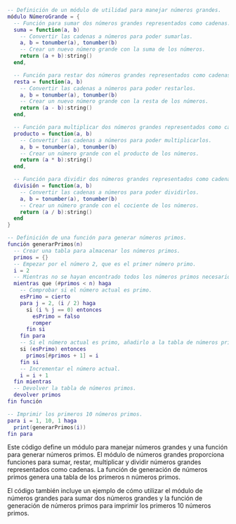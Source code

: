 ```lua
-- Definición de un módulo de utilidad para manejar números grandes.
módulo NúmeroGrande = {
  -- Función para sumar dos números grandes representados como cadenas.
  suma = function(a, b)
    -- Convertir las cadenas a números para poder sumarlas.
    a, b = tonumber(a), tonumber(b)
    -- Crear un nuevo número grande con la suma de los números.
    return (a + b):string()
  end,

  -- Función para restar dos números grandes representados como cadenas.
  resta = function(a, b)
    -- Convertir las cadenas a números para poder restarlos.
    a, b = tonumber(a), tonumber(b)
    -- Crear un nuevo número grande con la resta de los números.
    return (a - b):string()
  end,

  -- Función para multiplicar dos números grandes representados como cadenas.
  producto = function(a, b)
    -- Convertir las cadenas a números para poder multiplicarlos.
    a, b = tonumber(a), tonumber(b)
    -- Crear un número grande con el producto de los números.
    return (a * b):string()
  end,

  -- Función para dividir dos números grandes representados como cadenas.
  división = function(a, b)
    -- Convertir las cadenas a números para poder dividirlos.
    a, b = tonumber(a), tonumber(b)
    -- Crear un número grande con el cociente de los números.
    return (a / b):string()
  end
}

-- Definición de una función para generar números primos.
función generarPrimos(n)
  -- Crear una tabla para almacenar los números primos.
  primos = {}
  -- Empezar por el número 2, que es el primer número primo.
  i = 2
  -- Mientras no se hayan encontrado todos los números primos necesarios.
  mientras que (#primos < n) haga
    -- Comprobar si el número actual es primo.
    esPrimo = cierto
    para j = 2, (i / 2) haga
      si (i % j == 0) entonces
        esPrimo = falso
        romper
      fin si
    fin para
    -- Si el número actual es primo, añadirlo a la tabla de números primos.
    si (esPrimo) entonces
      primos[#primos + 1] = i
    fin si
    -- Incrementar el número actual.
    i = i + 1
  fin mientras
  -- Devolver la tabla de números primos.
  devolver primos
fin función

-- Imprimir los primeros 10 números primos.
para i = 1, 10, 1 haga
  print(generarPrimos(i))
fin para
```

Este código define un módulo para manejar números grandes y una función para generar números primos. El módulo de números grandes proporciona funciones para sumar, restar, multiplicar y dividir números grandes representados como cadenas. La función de generación de números primos genera una tabla de los primeros n números primos.

El código también incluye un ejemplo de cómo utilizar el módulo de números grandes para sumar dos números grandes y la función de generación de números primos para imprimir los primeros 10 números primos.